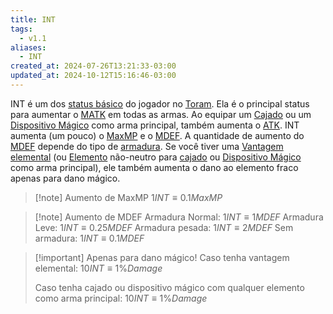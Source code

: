```yaml
---
title: INT
tags:
  - v1.1
aliases:
  - INT
created_at: 2024-07-26T13:21:33-03:00
updated_at: 2024-10-12T15:16:46-03:00
---
```


INT é um dos [status básico](../../../../entrada/2024/07/26/Toram_Status_basico.md) do jogador no [Toram](../../../../entrada/2024/07/26/Toram.md). Ela é o principal status para aumentar o [MATK](../../../../entrada/2024/07/10/Toram_MATK.md) em todas as armas. Ao equipar um [Cajado](../../../../entrada/2024/07/09/Toram_Staff.md) ou um [Dispositivo Mágico](../../../../entrada/2024/07/09/Toram_Magic_Device.md) como arma principal, também aumenta o [ATK](../../../../entrada/2024/07/09/Toram_ATK.md). INT aumenta (um pouco) o [MaxMP](../../../../entrada/2024/07/10/Toram_MaxMP.md)  e o [MDEF](../../../../entrada/2024/07/10/Toram_MDEF.md). A quantidade de aumento do [MDEF](../../../../entrada/2024/07/10/Toram_MDEF.md) depende do tipo de [armadura](../../../../entrada/2024/07/10/Toram_armadura.md). Se você tiver uma [Vantagem elemental](../../../../entrada/2024/07/12/Toram_vantagem_elemental.md) (ou [Elemento](../../../../entrada/2024/07/10/Toram_Elemento.md) não-neutro para [cajado](../../../../entrada/2024/07/09/Toram_Staff.md) ou [Dispositivo Mágico](../../../../entrada/2024/07/09/Toram_Magic_Device.md) como arma principal), ele também aumenta o dano ao elemento fraco apenas para dano mágico.

> [!note] Aumento de MaxMP
> $1 INT \equiv 0.1MaxMP$


> [!note] Aumento de MDEF
> Armadura Normal: $1 INT \equiv 1 MDEF$
> Armadura Leve: $1 INT \equiv 0.25 MDEF$
> Armadura pesada: $1 INT \equiv 2 MDEF$
> Sem armadura: $1 INT \equiv 0.1 MDEF$

> [!important] Apenas para dano mágico!
> Caso tenha vantagem elemental:
> $10 INT \equiv 1\% Damage$
> 
> Caso tenha cajado ou dispositivo mágico com qualquer elemento como arma principal:
> $10 INT \equiv 1\% Damage$

